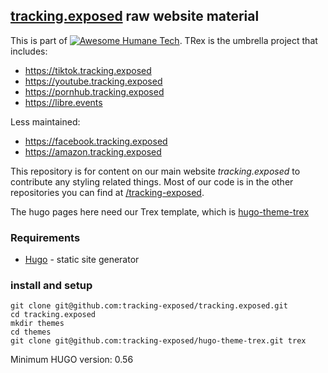 ## [tracking.exposed](https://tracking.exposed) raw website material

This is part of [![Awesome Humane Tech](https://raw.githubusercontent.com/humanetech-community/awesome-humane-tech/main/humane-tech-badge.svg?sanitize=true)](https://github.com/humanetech-community/awesome-humane-tech). TRex is the umbrella project that includes:

* https://tiktok.tracking.exposed
* https://youtube.tracking.exposed
* https://pornhub.tracking.exposed
* https://libre.events

Less maintained:

* https://facebook.tracking.exposed
* https://amazon.tracking.exposed


This repository is for content on our main website *tracking.exposed* to contribute any styling related things. Most of our code is in the other repositories you can find at [/tracking-exposed](https://github.com/tracking-exposed). 

The hugo pages here need our Trex template, which is [hugo-theme-trex](https://github.com/tracking-exposed/hugo-theme-trex)

### Requirements

- [Hugo](https://gohugo.io) - static site generator

### install and setup

    git clone git@github.com:tracking-exposed/tracking.exposed.git
    cd tracking.exposed
    mkdir themes
    cd themes
    git clone git@github.com:tracking-exposed/hugo-theme-trex.git trex

Minimum HUGO version: 0.56
